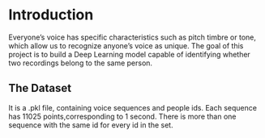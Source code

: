 # Introduction

Everyone’s voice has specific characteristics such as pitch timbre or tone, which allow us to recognize anyone’s voice as unique.
The goal of this project is to build a Deep Learning model capable of identifying whether two recordings belong to the same person.  

## The Dataset 

It is a .pkl file, containing voice sequences  and  people ids. Each  sequence  has  11025  points,corresponding to 1 second.
There is more than one sequence with the same id for every id in the set.

